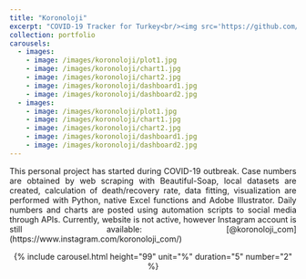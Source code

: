 ```yaml
---
title: "Koronoloji"
excerpt: "COVID-19 Tracker for Turkey<br/><img src='https://github.com/Kemalakin/kemalakin.github.io/blob/master/images/koronoloji/dashboard1.jpg?raw=true' width='300'>"
collection: portfolio
carousels:
  - images: 
    - image: /images/koronoloji/plot1.jpg
    - image: /images/koronoloji/chart1.jpg
    - image: /images/koronoloji/chart2.jpg
    - image: /images/koronoloji/dashboard1.jpg
    - image: /images/koronoloji/dashboard2.jpg
  - images: 
    - image: /images/koronoloji/plot1.jpg
    - image: /images/koronoloji/chart1.jpg
    - image: /images/koronoloji/chart2.jpg
    - image: /images/koronoloji/dashboard1.jpg
    - image: /images/koronoloji/dashboard2.jpg
---
```

<p align="justify">
This personal project has started during COVID-19 outbreak. Case numbers are obtained by web scraping with Beautiful-Soap, local datasets are created, calculation of death/recovery rate, data fitting, visualization are performed with Python, native Excel functions and Adobe Illustrator. Daily numbers and charts are posted using automation scripts to social media through APIs. Currently, website is not active, however Instagram account is still available: [@koronoloji_com](https://www.instagram.com/koronoloji_com/)
</p>

<p align="center">
{% include carousel.html height="99" unit="%" duration="5" number="2" %}
</p>

<!--
{% include carousel.html height="100" unit="%" duration="4" number="1" %}

<!--
<p align="center">
  <img src="https://github.com/Kemalakin/kemalakin.github.io/blob/master/images/koronoloji/chart1.jpg?raw=true" alt="Numbers" width = 300>    
  <img src="https://github.com/Kemalakin/kemalakin.github.io/blob/master/images/koronoloji/chart2.jpg?raw=true" alt="Bar" width = 300>  
  <img src="https://github.com/Kemalakin/kemalakin.github.io/blob/master/images/koronoloji/dashboard1.jpg?raw=true" alt="Dashboard" width = 300>
<img src="https://github.com/Kemalakin/kemalakin.github.io/blob/master/images/koronoloji/plot1.jpg?raw=true" alt="Dashboard" width = 300>
</p>
-->